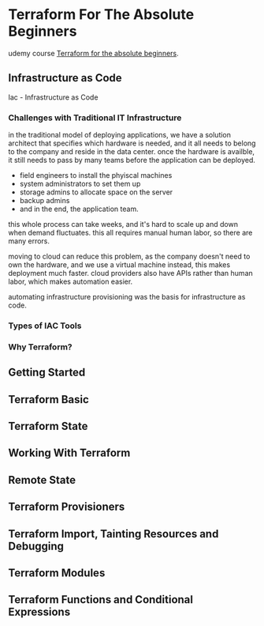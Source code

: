 # Terraform For The Absolute Beginners

udemy course [Terraform for the absolute beginners](https://www.udemy.com/course/terraform-for-the-absolute-beginners/).

## Infrastructure as Code

Iac - Infrastructure as Code

### Challenges with Traditional IT Infrastructure

in the traditional model of deploying applications, we have a solution architect that specifies which hardware is needed, and it all needs to belong to the company and reside in the data center.
once the hardware is availble, it still needs to pass by many teams before the application can be deployed.

- field engineers to install the phyiscal machines
- system administrators to set them up
- storage admins to allocate space on the server
- backup admins
- and in the end, the application team.

this whole process can take weeks, and it's hard to scale up and down when demand fluctuates. this all requires manual human labor, so there are many errors.

moving to cloud can reduce this problem, as the company doesn't need to own the hardware, and we use a virtual machine instead, this makes deployment much faster.
cloud providers also have APIs rather than human labor, which makes automation easier.

automating infrastructure provisioning was the basis for infrastructure as code.

### Types of IAC Tools


### Why Terraform?



## Getting Started

## Terraform Basic

## Terraform State

## Working With Terraform

## Remote State

## Terraform Provisioners

## Terraform Import, Tainting Resources and Debugging

## Terraform Modules

## Terraform Functions and Conditional Expressions




